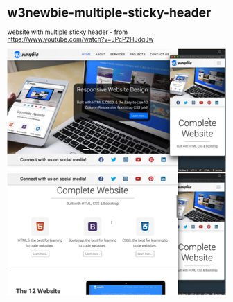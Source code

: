 # w3newbie-multiple-sticky-header
website with multiple sticky header - from https://www.youtube.com/watch?v=JPcP2HJdqJw

![preview1](preview1.jpg)
![preview2](preview2.jpg)
